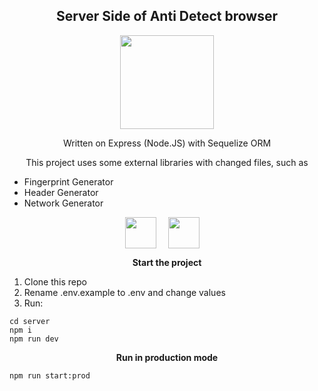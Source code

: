<h2 align="center">Server Side of Anti Detect browser</h2>
<p align="center">
    <img width="150px" src="https://upload.wikimedia.org/wikipedia/commons/thumb/d/d9/Node.js_logo.svg/2560px-Node.js_logo.svg.png" />
</p>

<p align="center">
    Written on Express (Node.JS) with Sequelize ORM
</p>

<p align="center">
    This project uses some external libraries with changed files, such as
    <ul>
        <li>Fingerprint Generator</li>
        <li>Header Generator</li>
        <li>Network Generator</li>
    </ul>
</p>

<p align="center">
    <img align="center" style="margin-right: 15px" height="50px" src="https://upload.wikimedia.org/wikipedia/commons/thumb/d/d9/Node.js_logo.svg/2560px-Node.js_logo.svg.png" alt="" />
    <img align="center" style="margin-right: 15px" height="50px" src="https://sequelize.org/img/logo.svg" alt="" />
</p>

<p align="center"><b>Start the project</b></p>

<ol>
    <li>Clone this repo</li>
    <li>Rename .env.example to .env and change values</li>
    <li>Run:</li>
</ol>
</p>

    cd server
    npm i
    npm run dev

<p align="center"><b>Run in production mode</b></p>

    npm run start:prod

